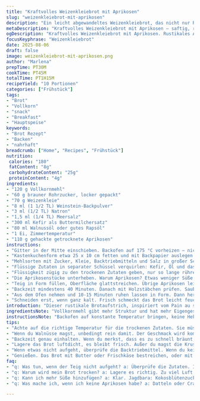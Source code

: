 ```yaml
---
title: "Kraftvolles Weizenkleiebrot mit Aprikosen"
slug: "weizenkleiebrot-mit-aprikosen"
description: "Ein leicht abgewandeltes Weizenkleiebrot, das nicht nur Rosinen durch getrocknete Aprikosen ersetzt, sondern auch Vollkornmehl statt Weißmehl verwendet. Die Kombination aus Backpulver und Weinstein sorgt für die nötige Lockerheit und der Buttermilchersatz – Kefir – bringt Säure und Geschmack. Das Ergebnis: ein dichtes, saftiges Brot mit rustikalem Aroma und einer angenehmen Süße, das sich gut hält und auch nach ein paar Tagen mit Butter schmeckt. Utensilien einfach, Vorbereitung überschaubar. Ideal für Frühstück oder als kräftiger Snack zur Mittagspause."
metaDescription: "Kraftvolles Weizenkleiebrot mit Aprikosen – saftig, rustikal, ideal für Frühstück oder als Snack. Vollwertige Zutaten, einfach zu machen."
ogDescription: "Kraftvolles Weizenkleiebrot mit Aprikosen. Rustikales Aroma, saftig und nahrhaft; perfekt für verschiedene Anlässe. Genuss mit jedem Bissen."
focusKeyphrase: "Weizenkleiebrot"
date: 2025-08-06
draft: false
image: weizenkleiebrot-mit-aprikosen.png
author: "Marlena"
prepTime: PT30M
cookTime: PT45M
totalTime: PT1H15M
recipeYield: "10 Portionen"
categories: ["Frühstück"]
tags:
- "Brot"
- "Vollkorn"
- "snack"
- "Breakfast"
- "Hauptspeise"
keywords:
- "Brot Rezept"
- "Backen"
- "nahrhaft"
breadcrumb: ["Home", "Recipes", "Frühstück"]
nutrition: 
 calories: "180"
 fatContent: "8g"
 carbohydrateContent: "25g"
 proteinContent: "4g"
ingredients:
- "120 g Vollkornmehl"
- "60 g brauner Rohrzucker, locker gepackt"
- "70 g Weizenkleie"
- "8 ml (1 1/2 TL) Weinstein-Backpulver"
- "3 ml (1/2 TL) Natron"
- "1,5 ml (1/4 TL) Meersalz"
- "300 ml Kefir als Buttermilchersatz"
- "80 ml Walnussöl oder gutes Rapsöl"
- "1 Ei, Zimmertemperatur"
- "110 g gehackte getrocknete Aprikosen"
instructions:
- "Gitter in der Mitte einschieben. Backofen auf 175 °C vorheizen – nicht die Tür zu oft öffnen, die Hitze soll stabil bleiben."
- "Kastenkuchenform etwa 25 x 10 cm fetten und mit Backpapier auslegen. So löst sich der Laib später ohne Verletzungen."
- "Mehlsorten mit Zucker, Kleie, Backtriebmitteln und Salz in großer Schüssel gut vermischen. Trockene Teile müssen gleichmäßig verteilt sein, das beeinflusst Trieb und Textur."
- "Flüssige Zutaten in separater Schüssel verquirlen: Kefir, Öl und das Ei zusammenführen. Flüssigkeit sollte temperiert sein, kaltes Ei und Kefir bremsen die Reaktion. Wenn zu kalt, kurz auf Raumtemperatur bringen."
- "Flüssigkeit zügig zu den trockenen Zutaten geben, nur so lange rühren, bis alles gerade feucht ist. Zu langes Mischen macht den Teig zäh – ungeduldige stoppen besser früher."
- "Die Aprikosenstücke unterheben. Warum Aprikosen? Etwas weniger Süße als Rosinen, fruchtiger Duft, interessante Farbe. Wer mag: Walnüsse ergänzen knackig."
- "Teig in Form füllen, Oberfläche glattstreichen. Übrige Aprikosen leicht aufstreuen, sie karamellisieren leicht oben und geben visuelle Signale."
- "Backzeit mindestens 40 Minuten. Danach mit Holzstäbchen prüfen. Sauber rauskommt es, wenn das Brot innen gar ist, sonst 5-10 Minuten mehr. Kruste soll goldbraun sein, nicht zu dunkel – sonst trocken."
- "Aus dem Ofen nehmen und 10-15 Minuten ruhen lassen in Form. Dann herauslösen und auf Gitter komplett abkühlen, sonst wird die Kruste feucht."
- "Schneiden erst, wenn ganz kalt. Frisch schmeckt das Brot leicht feucht und saftig, nach 1-2 Tagen aromatischer und noch besser mit Butter. Aufbewahrung luftdicht, sonst klebt die Kruste schnell."
introduction: "Dieser rustikale Brotaufstrich, inspiriert vom Pain au son, überrascht mit einer samtigen Textur durch Vollkornmehl statt Weißmehl, was für mehr Biss sorgt. Die Aprikosen sind nicht zufällig gewählt, ihr feiner, fruchtiger Duft ersetzt die Süße der Rosinen, gibt aber ein spannendes Aroma und frischen Twist. Kefir statt traditioneller Buttermilch hält die Säure und lockert den Teig auf ungewöhnliche Weise. Gibt man Walnussöl statt normales Rapsöl, entsteht ein herbstliches Nussaroma, das die Geschmacksknospen neugierig macht. Perfekt, wenn es morgens schnell gehen soll – einfach in dicke Scheiben schneiden, mit Butter oder Frischkäse bestreichen, eher grob maskulin statt feinbürgerlich. Wichtig: Nie zu lange mischen und auf den Teig hören, sonst spielt die Kleie ihren Spielverderber. Geduld zahlt sich aus, vor allem beim Auskühlen. Der Duft nach gekochtem Getreide und süßer Aprikose zieht durch die Wohnung. Mein kleiner Geheimtipp für das Backen ohne Matsch: Papier in die Form, sonst gibt’s Ärger beim Reinigen."
ingredientsNote: "Vollkornmehl gibt mehr Struktur und hat mehr Eigengeschmack als übliches Allzweckmehl. Wer es etwas leichter möchte, kann 60 g Vollkorn- und 60 g Weißmehl mischen. Anstelle von getrockneten Aprikosen funktionieren auch Datteln oder cranberries, geben unterschiedliche Süße und Säure. Kefir kannst du durch Sauermilch oder Buttermilch ersetzen, manchmal hilft ein Spritzer Zitrone in Milch als Ersatz. Walnussöl ist aromatisch, Rapsöl neutral – wer es neutral mag, nimmt letzteres. Brauner Rohrzucker bringt Tiefe, aber für einen anderen Kick kann auch Kokosblütenzucker verwendet werden. Backtriebmittel sind wesentliche Garanten: Weinsteinbackpulver ist feiner als normales Backpulver, das neigt manchmal zum Nachbrennen. Natron hilft, den pH-Wert zu balancieren und den Kleieanteil erträglicher zu machen. Salz nicht weglassen, hebt alle Aromen."
instructionsNote: "Backofen auf konstante Temperatur bringen, keine Hektik. Form fetten und mit Backpapier auskleiden geht schneller und spart Frust. Die Reihenfolge – erst trockene, dann feuchte Zutaten – verbessert die Verbindung der Stoffe. Der Teig darf ruhig leicht klumpig bleiben, keine Sorge, kleiehaltige Teige brauchen das, sonst wird das Brot zäh. Wenig rühren, keine Zeit lassen, sonst entwickelt sich zu viel Gluten. Aprikosen unterheben, nicht mixen, sonst zermatschen sie. Die Teigoberfläche glattstreichen ist eine Kunst: Nicht zu grob, sonst Dellen; nicht zu streng, sonst kommt Luft raus. Während des Backens die Farbe im Blick behalten. Wenn das Brot zu schnell bräunt, mit Backpapier abdecken oder Temperatur leicht reduzieren. Holzstäbchenprobe ist Pflicht, nicht nur Zeitangaben vertrauen. Nach dem Backen das Brot etwas in der Form ruhen lassen, dann auf Gitter geben, sonst fällt die Kruste in sich zusammen. Geduld beim Abkühlen fördern Geschmack und Konsistenz – nicht nach wenigen Minuten hineinbeißen, das zerstört die Textur. Aufbewahrung in Folie loben, sonst trocknet das Brot schnell aus oder die Kruste wird labberig."
tips:
- "Achte auf die richtige Temperatur für die trockenen Zutaten. Sie müssen gleichmäßig verteilt sein. Mische niemals zu lange, sonst wird der Teig zäh. Unbedingt auf die Klumpen im Teig achten. Weniger Mischen ist mehr. Das sorgt für die perfekte Lockerheit."
- "Wenn du Walnüsse magst, unbedingt rein damit. Der Geschmack wird komplexer. Erst die trockenen Zutaten durchmischen. Dann kommen die feuchten dazu. Diese Reihenfolge geht schneller, und alles wird gut verbunden. Die Aprikosen erst ganz zum Schluss unterheben, damit sie ganz bleiben."
- "Backzeit genau einhalten. Wenn du merkst, dass es zu schnell bräunt, sofort Temperatur verringern. Wenn das Brot gut aus dem Ofen kommt und die Kruste knusprig ist, aufpassen: Nicht den Fehler machen, zu früh zu schneiden. Die Struktur wird durch das Abkühlen besser."
- "Lagere das Brot luftdicht, es bleibt frisch. Außer du magst die Kruste labberig. Ein Tipp: Frischkäse dazugeben; schmeckt auch wunderbar dazu. Wenn etwas trocken wird, einfach ein Stück Butter drüberlegen. Funktioniert immer."
- "Wenn etwas nicht aufgeht, überprüfe die Backtriebmittel. Wenn du kein Weinstein-Backpulver findest, tut normales Backpulver auch seinen Dienst. Salz nicht vergessen, es bringt die Aromen hervor. Kekse nutzen sich leicht ab – Kosmetik statt Gebackenem."
- "Genießen. Das Brot mit Butter oder Frischkäse bestreichen, oder mit Früchten kombinieren. Das Aroma der Aprikosen stellt sicher, dass jeder Bissen fruchtig und süß ist. Die Textur? Rustikal, genau richtig für ein rundes Frühstück."
faq:
- "q: Was tun, wenn der Teig nicht aufgeht? a: Überprüfe die Zutaten. Ist das Backpulver frisch? Kalte Zutaten verwenden die Reaktion nicht richtig. Alles muss Zimmertemperatur haben. Eine ruhige Hand hilft - reagiere schnell."
- "q: Warum wird mein Brot trocken? a: Lagere es richtig. Zu viel Luft führt zu schneller Austrocknung. Wenn es schon zu trocken ist, etwas warmes Wasser darüber sprühen. Dann in Folie einwickeln und bis zum nächsten Tag ruhen lassen."
- "q: Kann ich mehr Süße hinzufügen? a: Klar. Jagdbara: Kokosblütenzucker verwenden. Andernfalls einfach mehr braunen Zucker. Achte darauf, dass die Konsistenz des Teigs bleibt. Süße in Maßen ist der Schlüssel."
- "q: Was mache ich, wenn ich keine Aprikosen habe? a: Datteln oder Cranberries verwenden? Sie bringen andere Aromen. Jedes Mal etwas anders, ein bisschen Abwechslung. Perfekte Textur bleibt erhalten. Erfahrungen sammeln ist wichtig."

---
```

